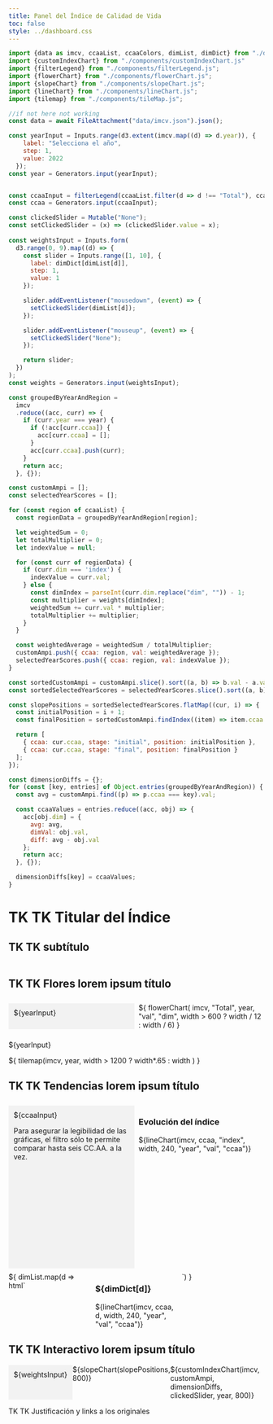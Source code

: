 ```yaml
---
title: Panel del Índice de Calidad de Vida
toc: false
style: ../dashboard.css
---
```


```js
import {data as imcv, ccaaList, ccaaColors, dimList, dimDict} from "./data/consts.js";
import {customIndexChart} from "./components/customIndexChart.js"
import {filterLegend} from "./components/filterLegend.js";
import {flowerChart} from "./components/flowerChart.js";
import {slopeChart} from "./components/slopeChart.js";
import {lineChart} from "./components/lineChart.js";
import {tilemap} from "./components/tileMap.js";

//if not here not working
const data = await FileAttachment("data/imcv.json").json();

const yearInput = Inputs.range(d3.extent(imcv.map((d) => d.year)), {
    label: "Selecciona el año",
    step: 1,
    value: 2022
  });
const year = Generators.input(yearInput);


const ccaaInput = filterLegend(ccaaList.filter(d => d !== "Total"), ccaaColors.filter(d =>  d !== "#797974"))
const ccaa = Generators.input(ccaaInput);
```

```js
const clickedSlider = Mutable("None");
const setClickedSlider = (x) => (clickedSlider.value = x);
 
const weightsInput = Inputs.form(
  d3.range(0, 9).map((d) => {
    const slider = Inputs.range([1, 10], {
      label: dimDict[dimList[d]],
      step: 1,
      value: 1
    });

    slider.addEventListener("mousedown", (event) => {
      setClickedSlider(dimList[d]);
    });

    slider.addEventListener("mouseup", (event) => {
      setClickedSlider("None");
    });

    return slider;
  })
);
const weights = Generators.input(weightsInput);
```

```js
const groupedByYearAndRegion =
  imcv 
  .reduce((acc, curr) => {
    if (curr.year === year) {
      if (!acc[curr.ccaa]) {
        acc[curr.ccaa] = [];
      }
      acc[curr.ccaa].push(curr);
    }
    return acc;
  }, {});
```

```js
const customAmpi = [];
const selectedYearScores = [];

for (const region of ccaaList) {
  const regionData = groupedByYearAndRegion[region];

  let weightedSum = 0;
  let totalMultiplier = 0;
  let indexValue = null;

  for (const curr of regionData) {
    if (curr.dim === 'index') {
      indexValue = curr.val;
    } else {
      const dimIndex = parseInt(curr.dim.replace("dim", "")) - 1;
      const multiplier = weights[dimIndex];
      weightedSum += curr.val * multiplier;
      totalMultiplier += multiplier;
    }
  }

  const weightedAverage = weightedSum / totalMultiplier;
  customAmpi.push({ ccaa: region, val: weightedAverage });
  selectedYearScores.push({ ccaa: region, val: indexValue });
}
```

```js
const sortedCustomAmpi = customAmpi.slice().sort((a, b) => b.val - a.val);
const sortedSelectedYearScores = selectedYearScores.slice().sort((a, b) => b.val - a.val);

const slopePositions = sortedSelectedYearScores.flatMap((cur, i) => {
  const initialPosition = i + 1;
  const finalPosition = sortedCustomAmpi.findIndex((item) => item.ccaa === cur.ccaa) + 1;

  return [
    { ccaa: cur.ccaa, stage: "initial", position: initialPosition },
    { ccaa: cur.ccaa, stage: "final", position: finalPosition }
  ];
});

const dimensionDiffs = {};
for (const [key, entries] of Object.entries(groupedByYearAndRegion)) {
  const avg = customAmpi.find((p) => p.ccaa === key).val;

  const ccaaValues = entries.reduce((acc, obj) => {
    acc[obj.dim] = {
      avg: avg,
      dimVal: obj.val,
      diff: avg - obj.val
    };
    return acc;
  }, {});

  dimensionDiffs[key] = ccaaValues;
}
```

# TK TK Titular del Índice
## TK TK subtítulo

<div class="grid grid-charts">
  <h2 class="header">TK TK Flores lorem ipsum título</h2> 
  <div class="menu sticky"> ${yearInput} </div>
  
  <div class="card center chart"> 
    ${
      flowerChart(
        imcv,
        "Total",
        year,
        "val", 
        "dim",
        width > 600 ? width / 12 : width / 6)
      }
  </div>
  
  ${yearInput}
  
  </div>
  <div class="card center" style="overflow-x: auto;">
      ${
        tilemap(imcv, year, width > 1200 ? width*.65 : width )
      }
  </div>
</div>

<div class="grid grid-charts">
  <h2 class="header">TK TK Tendencias lorem ipsum título</h2>
  <div class="sticky menu menu-tendencias">
    ${ccaaInput}
    <p class="notes">Para asegurar la legibilidad de las gráficas, el filtro sólo te permite comparar hasta seis CC.AA. a la vez.</p>
  </div>

  <div class="card chart">
     <h3>Evolución del índice</h3>
      ${lineChart(imcv, ccaa, "index", width, 240, "year", "val", "ccaa")}
  </div>

  <div class="map">
    ${
      dimList.map(d => html`
      <div class="card">
        <h3>${dimDict[d]}</h3>
        ${lineChart(imcv, ccaa, d, width, 240, "year", "val", "ccaa")}
      </div>
      `)
    }
  </div>

</div>

<div class="grid grid-custom-index">
  <h2 class="header">TK TK Interactivo lorem ipsum título</h2>
  <div class="sticky menu">${weightsInput}</div>
  <div class="card" style="display:flex">
    <div style="flex:1"> 
      ${slopeChart(slopePositions, 800)}
    </div>
    <div style="flex:7"> 
      ${customIndexChart(imcv, customAmpi, dimensionDiffs, clickedSlider, year, 800)} 
    </div>
  </div>
</div>

<p class="notes">TK TK Justificación y links a los originales</p>

<style>
  .grid-custom-index {
    display: grid;
    grid-template-columns: 1fr 3fr;
    grid-template-rows: auto 1fr;
    grid-template-areas:
      "header header"
      "menu card"
  }

  .custom-index-chart {
    display: flex;
    flex-direction: row;
  }

  .grid-charts {
    display: grid;
    grid-template-columns: repeat(4, 1fr);
    grid-template-rows: auto 1fr;
    grid-template-areas: 
      "header header header chart"
      "menu map map map";
    gap: 8px;
  }

  .header {
    grid-area: header;
  }

  .menu {
    grid-area: menu;
    background: #f2f2f2; 
    padding: 10px;
  }

  .menu-tendencias {
    overflow-y: auto;
    z-index: 10;
  }

  .chart {
    grid-area: chart;
  }

  .map {
    grid-area: map;
    display: grid;
    grid-template-columns: repeat(3, 1fr); 
    gap: 8px; 
  }

  @media (max-width: 1024px) {
    .grid-charts {
      grid-template-columns: 1fr 1fr;
      grid-template-rows: auto auto 1fr;
      grid-template-areas: 
        "header header"
        "menu chart"
        "map map";
    }
    .menu-tendencias {
      height: 300px;
    }
  }
  
  @media (max-width: 640px) {
    .grid-charts {
      grid-template-columns: 1fr;
      grid-template-rows: auto auto auto 1fr;
      grid-template-areas: 
        "header"
        "menu"
        "chart"
        "map";
    }
    .menu-tendencias {
      height: 200px;
    }
    .map {
      grid-template-columns: 1fr !important;
    }
    .header, .menu, .chart, .map {
      width: auto; 
    }
  }
</style>
